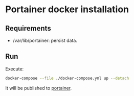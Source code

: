 # Portainer docker installation

## Requirements

* /var/lib/portainer: persist data.

## Run

Execute:

```sh
docker-compose --file ./docker-compose.yml up --detach
```

It will be published to [portainer](http://localhost:9000).
